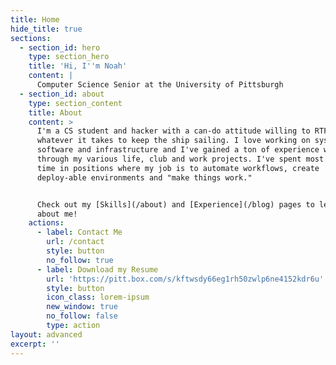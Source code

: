 ```yaml
---
title: Home
hide_title: true
sections:
  - section_id: hero
    type: section_hero
    title: 'Hi, I''m Noah'
    content: |
      Computer Science Senior at the University of Pittsburgh
  - section_id: about
    type: section_content
    title: About
    content: >
      I'm a CS student and hacker with a can-do attitude willing to RTFM and do
      whatever it takes to keep the ship sailing. I love working on systems
      software and infrastructure and I've gained a ton of experience with Linux
      through my various life, club and work projects. I've spent most of my
      time in positions where my job is to automate workflows, create
      deploy-able environments and "make things work."


      Check out my [Skills](/about) and [Experience](/blog) pages to learn more
      about me!
    actions:
      - label: Contact Me
        url: /contact
        style: button
        no_follow: true
      - label: Download my Resume
        url: 'https://pitt.box.com/s/kftwsdy66eg1rh50zwlp6ne4152kdr6u'
        style: button
        icon_class: lorem-ipsum
        new_window: true
        no_follow: false
        type: action
layout: advanced
excerpt: ''
---
```

